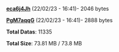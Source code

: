 [**eca6j4Jh**](/data/eca6j4Jh.txt) (22/02/23 - 16:41)- 2046 bytes

[**PgM7aqqG**](/data/PgM7aqqG.txt) (22/02/23 - 16:41)- 2888 bytes

**Total Datas**: 11335

**Total Size**: 73.81 MB / 73.8 MB
